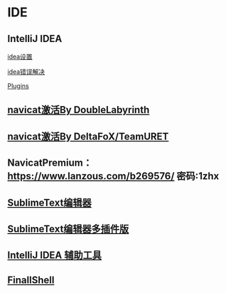 # IDE
## IntelliJ IDEA
[idea设置](idea%E8%AE%BE%E7%BD%AE.md)

[idea错误解决](idea%E9%94%99%E8%AF%AF%E8%A7%A3%E5%86%B3.md)

[Plugins](Plugins.md)


## [navicat激活By DoubleLabyrinth](https://github.com/DoubleLabyrinth/navicat-keygen)

## [navicat激活By DeltaFoX/TeamURET](https://dfox.it/DeFconX/files/file/79-navicat-software/)

## NavicatPremium：https://www.lanzous.com/b269576/ 密码:1zhx

## [SublimeText编辑器](https://www.lanzous.com/i1a8qni)

## [SublimeText编辑器多插件版](https://www.lanzous.com/i1a8qza)

## [IntelliJ IDEA 辅助工具](https://github.com/mrshawnho/ideaagent)

## [FinallShell](http://www.hostbuf.com/)
